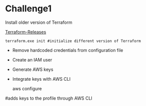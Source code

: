 # Challenge1

Install older version of Terraform

[Terraform-Releases](https://releases.hashicorp.com/terraform/)

    terraform.exe init #initialize different version of Terraform

* Remove hardcoded credentials from configuration file
* Create an IAM user
* Generate AWS keys
* Integrate keys with AWS CLI 


    aws configure

#adds keys to the profile through AWS CLI